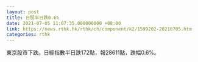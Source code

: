 ```yaml
---
layout: post
title: 日股半日跌0.6%
date: 2021-07-05 11:07:35.000000000 +08:00
link: https://news.rthk.hk/rthk/ch/component/k2/1599202-20210705.htm
categories: rthk
---
```


東京股市下跌。日經指數半日跌172點，報28611點，跌幅0.6%。
